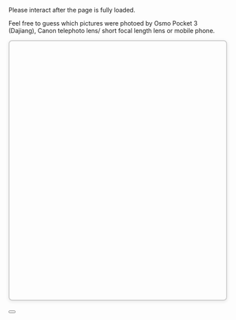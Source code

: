 Please interact after the page is fully loaded.

Feel free to guess which pictures were photoed by Osmo Pocket 3 (Dajiang), Canon telephoto lens/ short focal length lens or mobile phone.

<!-- contents/map.md -->
<div class="content-width">
  <!-- 返回全国地图按钮 -->
  <button id="backChinaBtn" class="btn btn-secondary btn-sm mb-2" style="display: none;">
    ← 返回全国
  </button>

  <!-- 地图容器 -->
  <div id="map-container"
       style="width:100%; height:600px;
              border:2px solid #ccc; border-radius:8px;
              box-shadow:0 2px 8px rgba(0,0,0,0.1); position:relative;">
  </div>
</div>

<!-- 城市照片 Modal -->
<div class="modal fade" id="cityGalleryModal" tabindex="-1" aria-labelledby="cityGalleryModalLabel" aria-hidden="true">
  <div class="modal-dialog modal-lg modal-dialog-centered">
    <div class="modal-content">
      <div class="modal-header">
        <h5 class="modal-title" id="cityGalleryModalLabel"></h5>
        <button type="button" class="btn-close" data-bs-dismiss="modal" aria-label="关闭"></button>
      </div>
      <div class="modal-body" id="cityGalleryBody" style="text-align:center;"></div>
    </div>
  </div>
</div>
